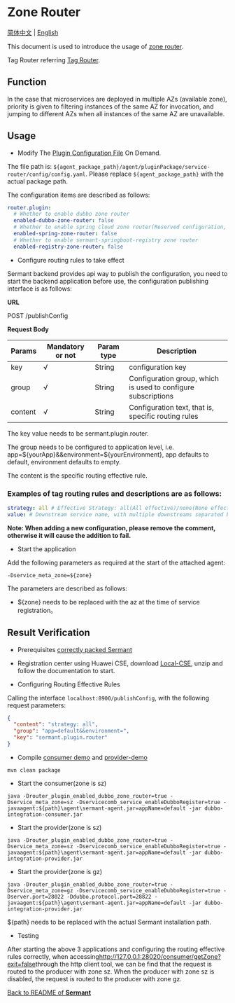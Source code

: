 # Zone Router

[简体中文](zone-router-zh.md) | [English](zone-router.md)

This document is used to introduce the usage of [zone router](../../../sermant-plugins/sermant-router).

Tag Router referring [Tag Router](document.md).

## Function

In the case that microservices are deployed in multiple AZs (available zone), priority is given to filtering instances of the same AZ for invocation, and jumping to different AZs when all instances of the same AZ are unavailable.

## Usage

- Modify The [Plugin Configuration File](../../../sermant-plugins/sermant-router/config/config.yaml) On Demand.

The file path is: `${agent_package_path}/agent/pluginPackage/service-router/config/config.yaml`. Please replace `${agent_package_path}` with the actual package path.

The configuration items are described as follows:

```yaml
router.plugin:
  # Whether to enable dubbo zone router
  enabled-dubbo-zone-router: false
  # Whether to enable spring cloud zone router(Reserved configuration, not supported at this time)
  enabled-spring-zone-router: false
  # Whether to enable sermant-springboot-registry zone router
  enabled-registry-zone-router: false
```

- Configure routing rules to take effect

Sermant backend provides api way to publish the configuration, you need to start the backend application before use, the configuration publishing interface is as follows:

**URL**

POST /publishConfig

**Request Body**

|Params|Mandatory or not|Param type|Description
|---|---|---|---|
|key|√|String|configuration key|
|group|√|String|Configuration group, which is used to configure subscriptions|
|content|√|String|Configuration text, that is, specific routing rules|

The key value needs to be sermant.plugin.router.

The group needs to be configured to application level, i.e. app=${yourApp}&&environment=${yourEnvironment}, app defaults to default, environment defaults to empty.

The content is the specific routing effective rule.

### Examples of tag routing rules and descriptions are as follows: 

```yaml
strategy: all # Effective Strategy: all(All effective)/none(None effective)/white(White list)/black(black list)
value: # Downstream service name, with multiple downstreams separated by commas. When the effective policy is white, the value is white list, when the effective policy is black, the value is black list.
```

**Note: When adding a new configuration, please remove the comment, otherwise it will cause the addition to fail.**

- Start the application

Add the following parameters as required at the start of the attached agent: 

```
-Dservice_meta_zone=${zone}
```

The parameters are described as follows: 

- ${zone} needs to be replaced with the az at the time of service registration。

## Result Verification

- Prerequisites [correctly packed Sermant](../../README.md)

- Registration center using Huawei CSE, download [Local-CSE](https://support.huaweicloud.com/devg-cse/cse_devg_0036.html), unzip and follow the documentation to start.

- Configuring Routing Effective Rules

Calling the interface `localhost:8900/publishConfig`, with the following request parameters:

```json
{
  "content": "strategy: all",
  "group": "app=default&&environment=",
  "key": "sermant.plugin.router"
}
```

- Compile [consumer demo](../../../sermant-integration-tests/dubbo-test/dubbo-2-7-integration-consumer) and [provider-demo](../../../sermant-integration-tests/dubbo-test/dubbo-2-7-integration-provider)

```shell
mvn clean package
```

- Start the consumer(zone is sz)

```shell
java -Drouter_plugin_enabled_dubbo_zone_router=true -Dservice_meta_zone=sz -Dservicecomb_service_enableDubboRegister=true -javaagent:${path}\agent\sermant-agent.jar=appName=default -jar dubbo-integration-consumer.jar
```

- Start the provider(zone is sz)

```shell
java -Drouter_plugin_enabled_dubbo_zone_router=true -Dservice_meta_zone=sz -Dservicecomb_service_enableDubboRegister=true -javaagent:${path}\agent\sermant-agent.jar=appName=default -jar dubbo-integration-provider.jar
```

- Start the provider(zone is gz)

```shell
java -Drouter_plugin_enabled_dubbo_zone_router=true -Dservice_meta_zone=gz -Dservicecomb_service_enableDubboRegister=true -Dserver.port=28022 -Ddubbo.protocol.port=28822 -javaagent:${path}\agent\sermant-agent.jar=appName=default -jar dubbo-integration-provider.jar
```

${path} needs to be replaced with the actual Sermant installation path.

- Testing

After starting the above 3 applications and configuring the routing effective rules correctly, when accessing<http://127.0.0.1:28020/consumer/getZone?exit=false>through the http client tool, we can be find that the request is routed to the producer with zone sz. When the producer with zone sz is disabled, the request is routed to the producer with zone gz.

[Back to README of **Sermant** ](../../README.md)